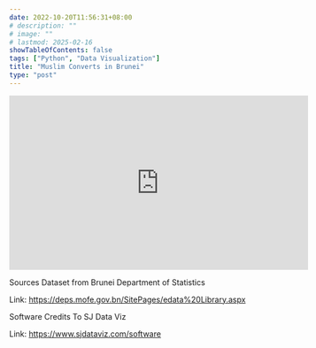 ```yaml
---
date: 2022-10-20T11:56:31+08:00
# description: ""
# image: ""
# lastmod: 2025-02-16
showTableOfContents: false
tags: ["Python", "Data Visualization"]
title: "Muslim Converts in Brunei"
type: "post"
---
```


<iframe width="540" height="315" src="https://www.youtube.com/embed/9SsC5_hhoxg" 
title="YouTube video player" frameborder="0" 
allow="accelerometer; autoplay; clipboard-write; encrypted-media; gyroscope; picture-in-picture; web-share" 
allowfullscreen></iframe>

Sources Dataset from Brunei Department of Statistics

Link: https://deps.mofe.gov.bn/SitePages/edata%20Library.aspx

Software Credits To SJ Data Viz

Link: https://www.sjdataviz.com/software